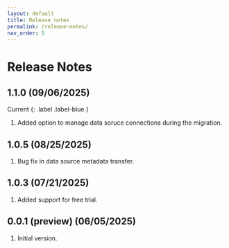 ```yaml
---
layout: default
title: Release notes
permalink: /release-notes/
nav_order: 5
---
```


# Release Notes
## 1.1.0 (09/06/2025)
Current
{: .label .label-blue }
1. Added option to manage data soruce connections during the migration. 

## 1.0.5 (08/25/2025)
1. Bug fix in data source metadata transfer.

## 1.0.3 (07/21/2025)
1. Added support for free trial.

## 0.0.1 (preview) (06/05/2025)
1. Initial version.
